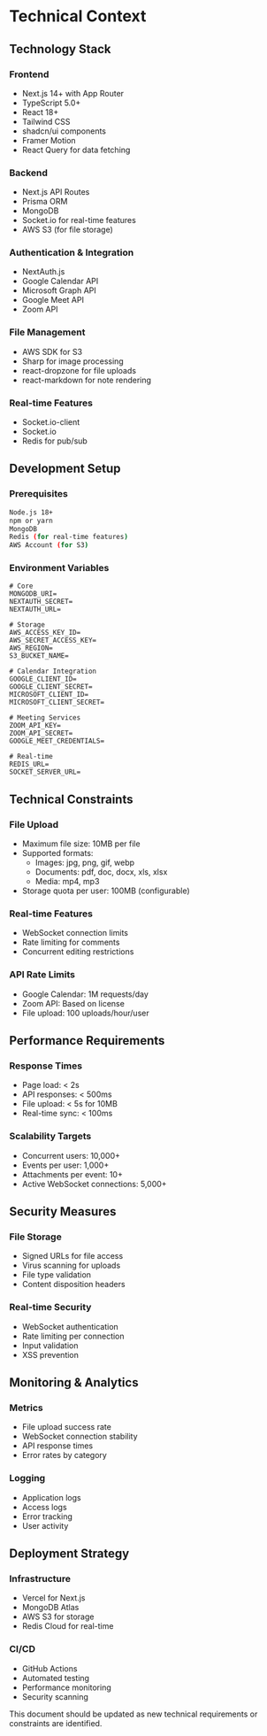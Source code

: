 # Technical Context

## Technology Stack

### Frontend

- Next.js 14+ with App Router
- TypeScript 5.0+
- React 18+
- Tailwind CSS
- shadcn/ui components
- Framer Motion
- React Query for data fetching

### Backend

- Next.js API Routes
- Prisma ORM
- MongoDB
- Socket.io for real-time features
- AWS S3 (for file storage)

### Authentication & Integration

- NextAuth.js
- Google Calendar API
- Microsoft Graph API
- Google Meet API
- Zoom API

### File Management

- AWS SDK for S3
- Sharp for image processing
- react-dropzone for file uploads
- react-markdown for note rendering

### Real-time Features

- Socket.io-client
- Socket.io
- Redis for pub/sub

## Development Setup

### Prerequisites

```bash
Node.js 18+
npm or yarn
MongoDB
Redis (for real-time features)
AWS Account (for S3)
```

### Environment Variables

```env
# Core
MONGODB_URI=
NEXTAUTH_SECRET=
NEXTAUTH_URL=

# Storage
AWS_ACCESS_KEY_ID=
AWS_SECRET_ACCESS_KEY=
AWS_REGION=
S3_BUCKET_NAME=

# Calendar Integration
GOOGLE_CLIENT_ID=
GOOGLE_CLIENT_SECRET=
MICROSOFT_CLIENT_ID=
MICROSOFT_CLIENT_SECRET=

# Meeting Services
ZOOM_API_KEY=
ZOOM_API_SECRET=
GOOGLE_MEET_CREDENTIALS=

# Real-time
REDIS_URL=
SOCKET_SERVER_URL=
```

## Technical Constraints

### File Upload

- Maximum file size: 10MB per file
- Supported formats:
  - Images: jpg, png, gif, webp
  - Documents: pdf, doc, docx, xls, xlsx
  - Media: mp4, mp3
- Storage quota per user: 100MB (configurable)

### Real-time Features

- WebSocket connection limits
- Rate limiting for comments
- Concurrent editing restrictions

### API Rate Limits

- Google Calendar: 1M requests/day
- Zoom API: Based on license
- File upload: 100 uploads/hour/user

## Performance Requirements

### Response Times

- Page load: < 2s
- API responses: < 500ms
- File upload: < 5s for 10MB
- Real-time sync: < 100ms

### Scalability Targets

- Concurrent users: 10,000+
- Events per user: 1,000+
- Attachments per event: 10+
- Active WebSocket connections: 5,000+

## Security Measures

### File Storage

- Signed URLs for file access
- Virus scanning for uploads
- File type validation
- Content disposition headers

### Real-time Security

- WebSocket authentication
- Rate limiting per connection
- Input validation
- XSS prevention

## Monitoring & Analytics

### Metrics

- File upload success rate
- WebSocket connection stability
- API response times
- Error rates by category

### Logging

- Application logs
- Access logs
- Error tracking
- User activity

## Deployment Strategy

### Infrastructure

- Vercel for Next.js
- MongoDB Atlas
- AWS S3 for storage
- Redis Cloud for real-time

### CI/CD

- GitHub Actions
- Automated testing
- Performance monitoring
- Security scanning

This document should be updated as new technical requirements or constraints are identified.
